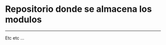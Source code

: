 # Repositorio donde se almacena los modulos
___________________________________________________________________________
Etc etc ...
